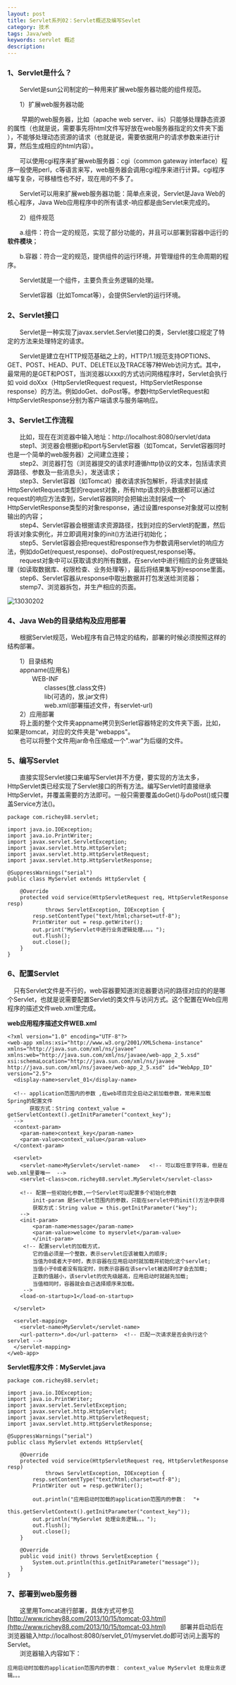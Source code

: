 ```yaml
---
layout: post
title: Servlet系列02：Servlet概述及编写Sevlet
category: 技术
tags: Java/web
keywords: servlet 概述
description:
---
```


### 1、Servlet是什么？

　　Servlet是sun公司制定的一种用来扩展web服务器功能的组件规范。

　　1）扩展web服务器功能

　　 早期的web服务器，比如（apache web server、iis）只能够处理静态资源的属性（也就是说，需要事先将html文件写好放在web服务器指定的文件夹下面 ），不能够处理动态资源的请求（也就是说，需要依据用户的请求参数来进行计算，然后生成相应的html内容）。

　　可以使用cgi程序来扩展web服务器：cgi（common gateway interface）程序一般使用perl，c等语言来写，web服务器会调用cgi程序来进行计算。cgi程序编写复杂，可移植性也不好，现在用的不多了。

　　Servlet可以用来扩展web服务器功能：简单点来说，Servlet是Java Web的核心程序，Java Web应用程序中的所有请求-响应都是由Servlet来完成的。

　　2）组件规范

　　a.组件：符合一定的规范，实现了部分功能的，并且可以部署到容器中运行的**软件模块**；

　　b.容器：符合一定的规范，提供组件的运行环境，并管理组件的生命周期的程序。

　　Servlet就是一个组件，主要负责业务逻辑的处理。

　　Servlet容器（比如Tomcat等），会提供Servlet的运行环境。


### 2、Servlet接口

　　Servlet是一种实现了javax.servlet.Servlet接口的类，Servlet接口规定了特定的方法来处理特定的请求。

　　Servlet是建立在HTTP规范基础之上的，HTTP/1.1规范支持OPTIONS、GET、POST、HEAD、PUT、DELETE以及TRACE等7种Web访问方式。其中，最常用的是GET和POST，当浏览器以xxx的方式访问网络程序时，Servlet会执行如 void doXxx（HttpServletRequest request，HttpServletResponse response）的方法。例如doGet、doPost等。参数HttpServletRequest和HttpServletResponse分别为客户端请求与服务端响应。

### 3、Servlet工作流程

　　比如，现在在浏览器中输入地址：http://localhost:8080/servlet/data   
　　step1、浏览器会根据ip和port与Servlet容器（如Tomcat，Servlet容器同时也是一个简单的web服务器）之间建立连接；  
　　step2、浏览器打包（浏览器提交的请求时遵循http协议的文本，包括请求资源路径、参数及一些消息头），发送请求；  
　　step3、Servlet容器（如Tomcat）接收请求拆包解析，将请求封装成HttpServletRequest类型的request对象，所有http请求的头数据都可以通过request的响应方法查到，Servlet容器同时会把输出流封装成一个HttpServletResponse类型的对象response，通过设置response对象就可以控制输出的内容；  
　　step4、Servlet容器会根据请求资源路径，找到对应的Servlet的配置，然后将该对象实例化，并立即调用对象的init()方法进行初始化；  
　　step5、Servlet容器会把request和response作为参数调用servlet的响应方法，例如doGet(request,response)、doPost(request,response)等。  
　　request对象中可以获取请求的所有数据，在servlet中进行相应的业务逻辑处理（如读取数据库、权限检查、业务处理等），最后将结果集写到response里面。  
　　step6、Servlet容器从response中取出数据并打包发送给浏览器；  
　　stemp7、浏览器拆包，并生产相应的页面。

![13030202](/public/img/tec/servlet01.png)

### 4、Java Web的目录结构及应用部署

　　根据Servlet规范，Web程序有自己特定的结构，部署的时候必须按照这样的结构部署。

　　1）目录结构  
　　appname(应用名)   
　　　　WEB-INF   
　　　　　　classes(放.class文件)   
　　　　　　lib(可选的，放.jar文件)   
　　　　　　web.xml(部署描述文件，有servlet-url)  
　　2）应用部署  
　　将上面的整个文件夹appname拷贝到Serlet容器特定的文件夹下面，比如，如果是tomcat，对应的文件夹是"webapps"。  
 　　也可以将整个文件用jar命令压缩成一个".war"为后缀的文件。

### 5、编写Servlet

　　直接实现Servlet接口来编写Servlet并不方便，要实现的方法太多，HttpServlet类已经实现了Servlet接口的所有方法。编写Servlet时直接继承HttpServlet，并覆盖需要的方法即可。一般只需要覆盖doGet()与doPost()或只覆盖Service方法()。

	package com.richey88.servlet;

	import java.io.IOException;
	import java.io.PrintWriter;
	import javax.servlet.ServletException;
	import javax.servlet.http.HttpServlet;
	import javax.servlet.http.HttpServletRequest;
	import javax.servlet.http.HttpServletResponse;

	@SuppressWarnings("serial")
	public class MyServlet extends HttpServlet {

		@Override
		protected void service(HttpServletRequest req, HttpServletResponse resp)
				throws ServletException, IOException {
			resp.setContentType("text/html;charset=utf-8");
			PrintWriter out = resp.getWriter();
			out.print("MyServlet中进行业务逻辑处理。。。。");
			out.flush();
			out.close();
		}
	}

### 6、配置Servlet

　只有Servlet文件是不行的，web容器要知道浏览器要访问的路径对应的的是哪个Servlet，也就是说需要配置Servlet的类文件与访问方式。这个配置在Web应用程序的描述文件web.xml里完成。

**web应用程序描述文件WEB.xml**

	<?xml version="1.0" encoding="UTF-8"?>
	<web-app xmlns:xsi="http://www.w3.org/2001/XMLSchema-instance" xmlns="http://java.sun.com/xml/ns/javaee" xmlns:web="http://java.sun.com/xml/ns/javaee/web-app_2_5.xsd" xsi:schemaLocation="http://java.sun.com/xml/ns/javaee http://java.sun.com/xml/ns/javaee/web-app_2_5.xsd" id="WebApp_ID" version="2.5">
	  <display-name>servlet_01</display-name>

	  <!-- application范围内的参数 ,在web项目完全启动之前加载参数，常用来加载Spring的配置文件
	  	   获取方式：String context_value = getServletContext().getInitParameter("context_key");
	  -->
	  <context-param>
	  	<param-name>context_key</param-name>
	  	<param-value>context_value</param-value>
	  </context-param>

	  <servlet>
	  	<servlet-name>MyServlet</servlet-name>   <!-- 可以取任意字符串，但是在web.xml里要唯一  -->
	  	<servlet-class>com.richey88.servlet.MyServlet</servlet-class>

	  	<!-- 配置一些初始化参数,一个Servlet可以配置多个初始化参数
	  		init-param 是Servlet范围内的参数，只能在servlet中的init()方法中获得
	  		获取方式：String value = this.getInitParameter("key");
	  	-->
	  	<init-param>
	  		<param-name>message</param-name>
	  		<param-value>welcome to myservlet</param-value>
		  	</init-param>
		 <!-- 配置servlet的加载方式，
	  		它的值必须是一个整数，表示servlet应该被载入的顺序;
	  		当值为0或者大于0时，表示容器在应用启动时就加载并初始化这个servlet;
	  		当值小于0或者没有指定时，则表示容器在该servlet被选择时才会去加载;
	  		正数的值越小，该servlet的优先级越高，应用启动时就越先加载;
	  		当值相同时，容器就会自己选择顺序来加载。
	  	 -->
	  	<load-on-startup>1</load-on-startup>

	  </servlet>

	  <servlet-mapping>
	  	<servlet-name>MyServlet</servlet-name>
	    <url-pattern>*.do</url-pattern>  <!-- 匹配一次请求是否会执行这个servlet -->
	  </servlet-mapping>
	</web-app>

**Servlet程序文件：MyServlet.java**

	package com.richey88.servlet;

	import java.io.IOException;
	import java.io.PrintWriter;
	import javax.servlet.ServletException;
	import javax.servlet.http.HttpServlet;
	import javax.servlet.http.HttpServletRequest;
	import javax.servlet.http.HttpServletResponse;

	@SuppressWarnings("serial")
	public class MyServlet extends HttpServlet{

		@Override
		protected void service(HttpServletRequest req, HttpServletResponse resp)
				throws ServletException, IOException {
			resp.setContentType("text/html;charset=utf-8");
			PrintWriter out = resp.getWriter();

			out.println("应用启动时加载的application范围内的参数：  "+
								this.getServletContext().getInitParameter("context_key"));
			out.println("MyServlet 处理业务逻辑。。。");
			out.flush();
			out.close();
		}

		@Override
		public void init() throws ServletException {
			System.out.println(this.getInitParameter("message"));
		}
	}


### 7、部署到web服务器

　　这里用Tomcat进行部署，具体方式可参见[http://www.richey88.com/2013/10/15/tomcat-03.html](http://www.richey88.com/2013/10/15/tomcat-03.html)
　　部署并启动后在浏览器输入http://localhost:8080/servlet_01/myservlet.do即可访问上面写的Servlet。  
　　浏览器输入内容如下：  

	应用启动时加载的application范围内的参数： context_value MyServlet 处理业务逻辑。。。
